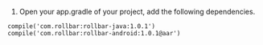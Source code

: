 1. Open your app.gradle of your project, add the following dependencies.

```
compile('com.rollbar:rollbar-java:1.0.1')
compile('com.rollbar:rollbar-android:1.0.1@aar')
```

